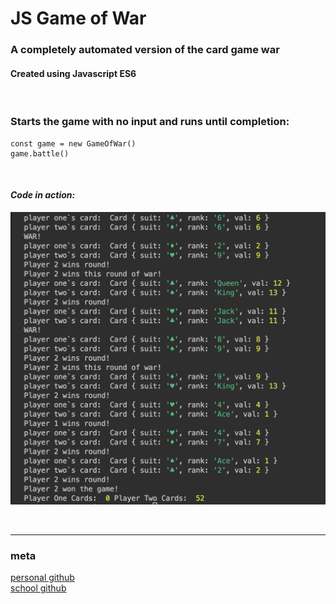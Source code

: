 # JS Game of War
### <strong>A completely automated version of the card game war </strong>
#### Created using Javascript ES6
<br>

### Starts the game with no input and runs until completion:

```
const game = new GameOfWar()
game.battle()
```
<br>

#### *Code in action:*

![](game-console.png)

<br>

----------------

### meta


[personal github](https://github.com/professrx/) <br>
[school github](git.generalassemb.ly/professrx)
